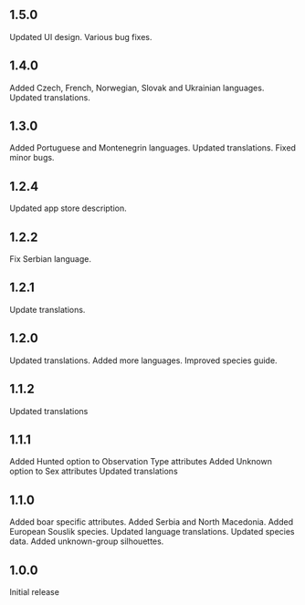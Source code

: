 ## 1.5.0

Updated UI design.
Various bug fixes.

## 1.4.0

Added Czech, French, Norwegian, Slovak and Ukrainian languages.
Updated translations.

## 1.3.0

Added Portuguese and Montenegrin languages.
Updated translations.
Fixed minor bugs.

## 1.2.4

Updated app store description.

## 1.2.2

Fix Serbian language.

## 1.2.1

Update translations.

## 1.2.0

Updated translations.
Added more languages.
Improved species guide.

## 1.1.2

Updated translations

## 1.1.1

Added Hunted option to Observation Type attributes
Added Unknown option to Sex attributes
Updated translations

## 1.1.0

Added boar specific attributes.
Added Serbia and North Macedonia.
Added European Souslik species.
Updated language translations.
Updated species data.
Added unknown-group silhouettes.

## 1.0.0

Initial release
